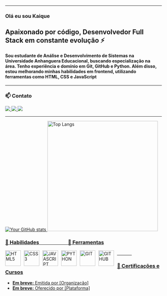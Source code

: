 
---
 ### Olá eu sou Kaique
 Apaixonado por código, Desenvolvedor Full Stack em constante evolução ⚡
---
#### Sou estudante de Análise e Desenvolvimento de Sistemas na Universidade Anhanguera Educacional, buscando especialização na área. Tenho experiência e domínio em Git, GitHub e Python. Além disso, estou melhorando minhas habilidades em frontend, utilizando ferramentas como HTML, CSS e JavaScript
---
<div>

 ### 📫 Contato
 <a href="mailto:kaiqueg.sant@gmail.com"><img src="https://img.shields.io/badge/Gmail-D14836?style=for-the-badge&logo=gmail&logoColor=white" />
 <a href="https://www.linkedin.com/in/kaiquegsantos/"><img src="https://img.shields.io/badge/LinkedIn-0077B5?style=for-the-badge&logo=linkedin&logoColor=white" />
 <a href="https://github.com/kaiqueSantosGit"><img src="https://img.shields.io/badge/GitHub-100000?style=for-the-badge&logo=github&logoColor=white" />

</div>

---

<div>
 
 ![Your GitHub stats](https://github-readme-stats.vercel.app/api?username=kaiqueSantosGit&show_icons=true&theme=midnight-purple)
<img src="https://github-readme-stats.vercel.app/api/top-langs/?username=kaiqueSantosGit&layout=compact&theme=midnight-purple" alt="Top Langs" style="width: 355px; height: auto;" />

</div>

<div>

 ### 🚀 Habilidades&nbsp;&nbsp;&nbsp;&nbsp;&nbsp;&nbsp;&nbsp;&nbsp;&nbsp;&nbsp;&nbsp;&nbsp;&nbsp;&nbsp;&nbsp;&nbsp;&nbsp;&nbsp;&nbsp;&nbsp;&nbsp;&nbsp;&nbsp;&nbsp;💾 Ferramentas 
 <img src="https://cdn.jsdelivr.net/gh/devicons/devicon@latest/icons/html5/html5-original.svg" alt="HTML5" style="width: 50px; height: auto; float: left; margin-right: 10px;" />
 <img src="https://cdn.jsdelivr.net/gh/devicons/devicon@latest/icons/css3/css3-original.svg" alt="CSS3" style="width: 50px; height: auto; float: left; margin-right: 10px;" />
 <img src="https://cdn.jsdelivr.net/gh/devicons/devicon@latest/icons/javascript/javascript-original.svg" alt="JAVASCRIPT" style="width: 50px; height: auto; float: left; margin-right: 10px;" /> 
 <img src="https://cdn.jsdelivr.net/gh/devicons/devicon@latest/icons/python/python-plain.svg" alt="PYTHON" style="width: 50px; height: auto; float: left; margin-right: 10px;" />
 &nbsp;&nbsp;&nbsp;&nbsp;&nbsp;&nbsp;&nbsp;&nbsp;&nbsp;&nbsp;&nbsp;&nbsp;
 <img src="https://cdn.jsdelivr.net/gh/devicons/devicon@latest/icons/git/git-original.svg" alt="GIT" style="width: 50px; height: auto; float: left; margin-right: 10px;" />
 <img src="https://cdn.jsdelivr.net/gh/devicons/devicon@latest/icons/github/github-original.svg"  alt="GITHUB" style="width: 50px; height: auto; float: left; margin-right: 10px;" />
          
          

</div> 

<!--- ### 💼 Projetos
- **[Projeto 1](link do repositório):** Breve descrição do projeto, tecnologias usadas, etc. -->


<!--### 🌟 Contribuições Open Source
- **[Projeto Open Source 1](link do repositório):** Contribuições feitas, etc. -->


### 📜 Certificações e Cursos
- **Em breve:** Emitida por [Organização]
- **Em breve:** Oferecido por [Plataforma]


<!--
**kaiqueSantosGit/kaiqueSantosGit** is a ✨ _special_ ✨ repository because its `README.md` (this file) appears on your GitHub profile.

Here are some ideas to get you started:

- 🔭 I’m currently working on ...
- 🌱 I’m currently learning ...
- 👯 I’m looking to collaborate on ...
- 🤔 I’m looking for help with ...
- 💬 Ask me about ...
- 📫 How to reach me: ...
- 😄 Pronouns: ...
- ⚡ Fun fact: ...
-->
